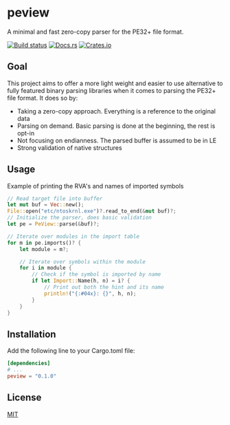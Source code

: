 # peview

A minimal and fast zero-copy parser for the PE32+ file format.

[![Build status](https://github.com/kedom1337/peview/workflows/ci/badge.svg)](https://github.com/kedom1337/peview/actions)
[![Docs.rs](https://img.shields.io/docsrs/peview)](https://docs.rs/peview/latest/peview)
[![Crates.io](https://img.shields.io/crates/v/peview.svg)](https://crates.io/crates/peview)

## Goal

This project aims to offer a more light weight and easier to use alternative to 
fully featured binary parsing libraries when it comes to parsing the PE32+ file format. It does so by:

- Taking a zero-copy approach. Everything is a reference to the original data
- Parsing on demand. Basic parsing is done at the beginning, the rest is opt-in
- Not focusing on endianness. The parsed buffer is assumed to be in LE
- Strong validation of native structures

## Usage

Example of printing the RVA's and names of imported symbols

```rust
// Read target file into buffer
let mut buf = Vec::new();
File::open("etc/ntoskrnl.exe")?.read_to_end(&mut buf)?;
// Initialize the parser, does basic validation
let pe = PeView::parse(&buf)?;

// Iterate over modules in the import table
for m in pe.imports()? {
    let module = m?;

    // Iterate over symbols within the module
    for i in module {
        // Check if the symbol is imported by name
        if let Import::Name(h, n) = i? {
            // Print out both the hint and its name
            println!("{:#04x}: {}", h, n);
        }
    }
}

```
## Installation

Add the following line to your Cargo.toml file:

```toml
[dependencies]
# ...
peview = "0.1.0"
```

## License

[MIT](https://choosealicense.com/licenses/mit/)
